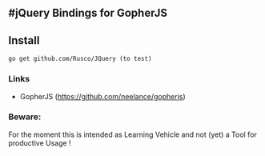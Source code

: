 #jQuery Bindings for GopherJS 
---------------------------------------------
## Install

    go get github.com/Rusco/JQuery (to test)

### Links
- GopherJS (https://github.com/neelance/gopherjs)

### Beware: 

For the moment this is intended as Learning Vehicle and not (yet) a Tool for productive Usage !



